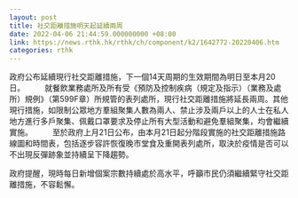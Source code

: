 ```yaml
---
layout: post
title: 社交距離措施明天起延續兩周
date: 2022-04-06 21:44:59.000000000 +08:00
link: https://news.rthk.hk/rthk/ch/component/k2/1642772-20220406.htm
categories: rthk
---
```


政府公布延續現行社交距離措施，下一個14天周期的生效期間為明日至本月20日。
　　 
就餐飲業務處所及所有受《預防及控制疾病（規定及指示）（業務及處所）規例》（第599F章）所規管的表列處所，現行社交距離措施將延長兩周。其他現行措施，如限制公眾地方羣組聚集人數為兩人、禁止涉及兩戶以上的人士在私人地方進行多戶聚集、佩戴口罩要求及停止所有大型活動和避免羣組聚集，均會繼續實施。
　　 
至於政府上月21日公布，由本月21日起分階段實施的社交距離措施路線圖和時間表，包括逐步容許恢復晚市堂食及重開表列處所，取決於疫情是否可以不出現反彈跡象並持續呈下降趨勢。

政府提醒，現時每日新增個案宗數持續處於高水平，呼籲巿民仍須繼續緊守社交距離措施，不容鬆懈。
